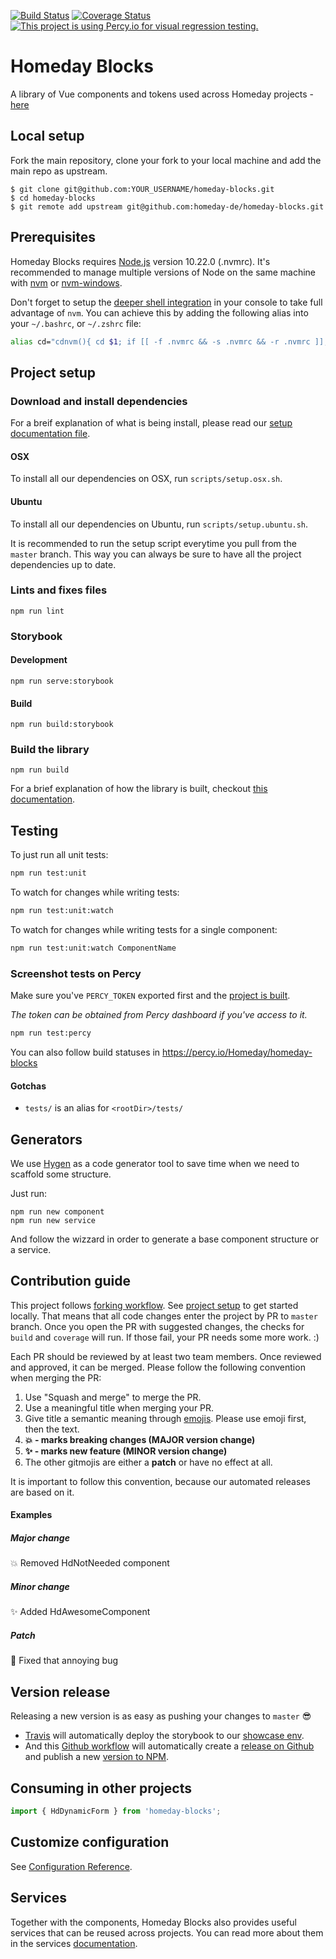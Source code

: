 [![Build Status](https://travis-ci.com/homeday-de/homeday-blocks.svg?token=rxKqgsBkMR5FqNpvxBcx&branch=master)](https://travis-ci.com/homeday-de/homeday-blocks)
[![Coverage Status](https://coveralls.io/repos/github/homeday-de/homeday-blocks/badge.svg?t=Kbz7Vb)](https://coveralls.io/github/homeday-de/homeday-blocks)
[![This project is using Percy.io for visual regression testing.](https://percy.io/static/images/percy-badge.svg)](https://percy.io/Homeday/homeday-blocks)

# Homeday Blocks
A library of Vue components and tokens used across Homeday projects - [here](https://blocks.homeday.dev)

## Local setup

Fork the main repository, clone your fork to your local machine and add the main repo as upstream.

```
$ git clone git@github.com:YOUR_USERNAME/homeday-blocks.git
$ cd homeday-blocks
$ git remote add upstream git@github.com:homeday-de/homeday-blocks.git
```

## Prerequisites

Homeday Blocks requires [Node.js](https://nodejs.org/) version 10.22.0 (.nvmrc). It's recommended to manage multiple versions of Node on the same machine with [nvm](https://github.com/nvm-sh/nvm) or [nvm-windows](https://github.com/coreybutler/nvm-windows).

Don't forget to setup the [deeper shell integration](https://github.com/nvm-sh/nvm#deeper-shell-integration) in your console to take full advantage of `nvm`. You can achieve this by adding the following alias into your `~/.bashrc`, or `~/.zshrc` file:

```bash
alias cd="cdnvm(){ cd $1; if [[ -f .nvmrc && -s .nvmrc && -r .nvmrc ]]; then <.nvmrc nvm install; elif [[ $(nvm current) != $(nvm version default) ]]; then nvm use default; fi; };cdnvm"
```

## Project setup

### Download and install dependencies

For a breif explanation of what is being install, please read our [setup documentation file](/docs/SETUP.md).

#### OSX

To install all our dependencies on OSX, run `scripts/setup.osx.sh`.

#### Ubuntu

To install all our dependencies on Ubuntu, run `scripts/setup.ubuntu.sh`.

It is recommended to run the setup script everytime you pull from the `master` branch. This way you can always be sure to have all the project dependencies up to date.

### Lints and fixes files
```
npm run lint
```

### Storybook
#### Development
```
npm run serve:storybook
```
#### Build
```
npm run build:storybook
```
### Build the library
```
npm run build
```
For a brief explanation of how the library is built, checkout [this documentation](/docs/BUILD.md).

## Testing

To just run all unit tests:
```bash
npm run test:unit
```

To watch for changes while writing tests:
```bash
npm run test:unit:watch
```

To watch for changes while writing tests for a single component:
```bash
npm run test:unit:watch ComponentName
```

### Screenshot tests on Percy

Make sure you've `PERCY_TOKEN` exported first and the [project is built](#build).

*The token can be obtained from Percy dashboard if you've access to it.*

```bash
npm run test:percy
```

You can also follow build statuses in https://percy.io/Homeday/homeday-blocks

#### Gotchas
- `tests/` is an alias for `<rootDir>/tests/`

## Generators

We use [Hygen](https://www.hygen.io/) as a code generator tool to save time when we need to scaffold some structure.

Just run:

```
npm run new component
npm run new service
```

And follow the wizzard in order to generate a base component structure or a service.

## Contribution guide

This project follows [forking workflow](https://www.atlassian.com/git/tutorials/comparing-workflows/forking-workflow). See [project setup](#project-setup) to get started locally. That means that all code changes enter the project by PR to `master` branch. Once you open the PR with suggested changes, the checks for `build` and `coverage` will run. If those fail, your PR needs some more work. :) 

Each PR should be reviewed by at least two team members. Once reviewed and approved, it can be merged. Please follow the following convention when merging the PR: 

1) Use "Squash and merge" to merge the PR. 
2) Use a meaningful title when merging your PR. 
3) Give title a semantic meaning through [emojis](https://gitmoji.carloscuesta.me/). Please use emoji first, then the text. 
4) **:boom: - marks breaking changes (MAJOR version change)** 
5) **:sparkles: - marks new feature (MINOR version change)**
6) The other gitmojis are either a **patch** or have no effect at all.

It is important to follow this convention, because our automated releases are based on it.

#### Examples 

##### Major change
:boom: Removed HdNotNeeded component

##### Minor change
:sparkles: Added HdAwesomeComponent

##### Patch
:bug: Fixed that annoying bug

## Version release

Releasing a new version is as easy as pushing your changes to `master` 😎

- [Travis](https://travis-ci.com/homeday-de/homeday-blocks) will automatically deploy the storybook to our [showcase env](https://blocks.homeday.dev).
- And this [Github workflow](https://github.com/homeday-de/homeday-blocks/tree/master/.github/workflows/release.yml) will automatically create a [release on Github](https://github.com/homeday-de/homeday-blocks/releases) and publish a new [version to NPM](https://www.npmjs.com/package/homeday-blocks?activeTab=versions). 

## Consuming in other projects

```js
import { HdDynamicForm } from 'homeday-blocks';
```

## Customize configuration
See [Configuration Reference](https://cli.vuejs.org/config/).

## Services
Together with the components, Homeday Blocks also provides useful services that can be reused across projects. You can read more about them in the services [documentation](https://github.com/homeday-de/homeday-blocks/tree/master/src/services).
